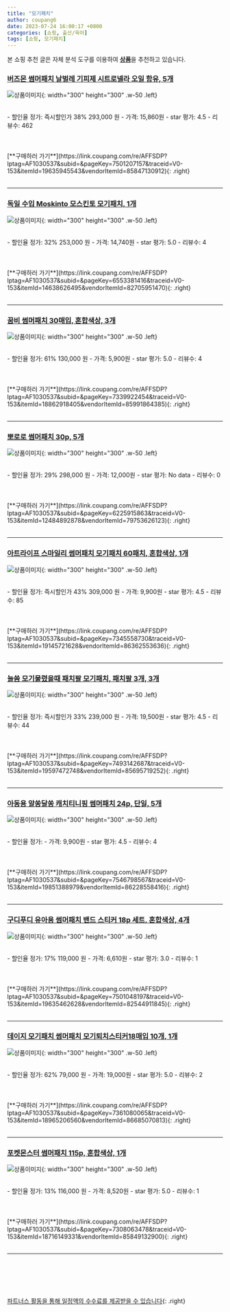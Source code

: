 ```yaml
---
title: "모기패치"
author: coupang6
date: 2023-07-24 16:00:17 +0800
categories: [쇼핑, 출산/육아]
tags: [쇼핑, 모기패치]
---
```


본 쇼핑 추천 글은 자체 분석 도구를 이용하여 [**상품**](https://link.coupang.com/a/bao1ui)을 추천하고 있습니다.

### [버즈몬 썸머패치 날벌레 기피제 시트로넬라 오일 함유, 5개](https://link.coupang.com/re/AFFSDP?lptag=AF1030537&subid=&pageKey=7501207157&traceid=V0-153&itemId=19635945543&vendorItemId=85847130912)

![상품이미지](https://thumbnail9.coupangcdn.com/thumbnails/remote/230x230ex/image/vendor_inventory/d88e/23c836c17cf3b92dae9625ed8d6177f19d042e473a68eb788b398c80548a.jpg){: width="300" height="300" .w-50 .left}


<br>
- 할인율 정가: 즉시할인가 38%  293,000   원
- 가격: 15,860원
- star 평가: 4.5
- 리뷰수: 462
<br>
<br>
<br>
<br>
[**구매하러 가기**](https://link.coupang.com/re/AFFSDP?lptag=AF1030537&subid=&pageKey=7501207157&traceid=V0-153&itemId=19635945543&vendorItemId=85847130912){: .right}
<br>
<br>

---

### [독일 수입 Moskinto 모스킨토 모기패치, 1개](https://link.coupang.com/re/AFFSDP?lptag=AF1030537&subid=&pageKey=6553381416&traceid=V0-153&itemId=14638626495&vendorItemId=82705951470)

![상품이미지](https://thumbnail9.coupangcdn.com/thumbnails/remote/230x230ex/image/vendor_inventory/527d/8c3def2ecfd8ffb5e579615d4e6b3a844fb215a5e1146bd0ebf10de8b8cb.jpg){: width="300" height="300" .w-50 .left}


<br>
- 할인율 정가: 32%  253,000   원
- 가격: 14,740원
- star 평가: 5.0
- 리뷰수: 4
<br>
<br>
<br>
<br>
[**구매하러 가기**](https://link.coupang.com/re/AFFSDP?lptag=AF1030537&subid=&pageKey=6553381416&traceid=V0-153&itemId=14638626495&vendorItemId=82705951470){: .right}
<br>
<br>

---

### [꿈비 썸머패치 30매입, 혼합색상, 3개](https://link.coupang.com/re/AFFSDP?lptag=AF1030537&subid=&pageKey=7339922454&traceid=V0-153&itemId=18862918405&vendorItemId=85991864385)

![상품이미지](https://thumbnail9.coupangcdn.com/thumbnails/remote/230x230ex/image/retail/images/233127296731749-baa4a6a0-c435-48c3-87f5-ce6712970aa7.jpg){: width="300" height="300" .w-50 .left}


<br>
- 할인율 정가: 61%  130,000   원
- 가격: 5,900원
- star 평가: 5.0
- 리뷰수: 4
<br>
<br>
<br>
<br>
[**구매하러 가기**](https://link.coupang.com/re/AFFSDP?lptag=AF1030537&subid=&pageKey=7339922454&traceid=V0-153&itemId=18862918405&vendorItemId=85991864385){: .right}
<br>
<br>

---

### [뽀로로 썸머패치 30p, 5개](https://link.coupang.com/re/AFFSDP?lptag=AF1030537&subid=&pageKey=6225915863&traceid=V0-153&itemId=12484892878&vendorItemId=79753626123)

![상품이미지](https://thumbnail7.coupangcdn.com/thumbnails/remote/230x230ex/image/rs_quotation_api/jd8zknqe/e66be67eca554a6c814d2e794440eee1.jpg){: width="300" height="300" .w-50 .left}


<br>
- 할인율 정가: 29%  298,000   원
- 가격: 12,000원
- star 평가: No data
- 리뷰수: 0
<br>
<br>
<br>
<br>
[**구매하러 가기**](https://link.coupang.com/re/AFFSDP?lptag=AF1030537&subid=&pageKey=6225915863&traceid=V0-153&itemId=12484892878&vendorItemId=79753626123){: .right}
<br>
<br>

---

### [아트라이프 스마일리 썸머패치 모기패치 60패치, 혼합색상, 1개](https://link.coupang.com/re/AFFSDP?lptag=AF1030537&subid=&pageKey=7345558730&traceid=V0-153&itemId=19145721628&vendorItemId=86362553636)

![상품이미지](https://thumbnail7.coupangcdn.com/thumbnails/remote/230x230ex/image/retail/images/2023/06/23/14/3/89b42664-c170-4b71-ad40-74576d7df324.jpg){: width="300" height="300" .w-50 .left}


<br>
- 할인율 정가: 즉시할인가 43%  309,000   원
- 가격: 9,900원
- star 평가: 4.5
- 리뷰수: 85
<br>
<br>
<br>
<br>
[**구매하러 가기**](https://link.coupang.com/re/AFFSDP?lptag=AF1030537&subid=&pageKey=7345558730&traceid=V0-153&itemId=19145721628&vendorItemId=86362553636){: .right}
<br>
<br>

---

### [늘씀 모기물렸을때 패치팔 모기패치, 패치팔 3개, 3개](https://link.coupang.com/re/AFFSDP?lptag=AF1030537&subid=&pageKey=7493142687&traceid=V0-153&itemId=19597472748&vendorItemId=85695719252)

![상품이미지](https://thumbnail8.coupangcdn.com/thumbnails/remote/230x230ex/image/vendor_inventory/788d/869cb53ed110016ebaef1f6410a6326d64ec9ac65182b6340cd5cc980b12.jpeg){: width="300" height="300" .w-50 .left}


<br>
- 할인율 정가: 즉시할인가 33%  239,000   원
- 가격: 19,500원
- star 평가: 4.5
- 리뷰수: 44
<br>
<br>
<br>
<br>
[**구매하러 가기**](https://link.coupang.com/re/AFFSDP?lptag=AF1030537&subid=&pageKey=7493142687&traceid=V0-153&itemId=19597472748&vendorItemId=85695719252){: .right}
<br>
<br>

---

### [아동용 알쏭달쏭 캐치티니핑 썸머패치 24p, 단일, 5개](https://link.coupang.com/re/AFFSDP?lptag=AF1030537&subid=&pageKey=7546798567&traceid=V0-153&itemId=19851388979&vendorItemId=86228558416)

![상품이미지](https://thumbnail9.coupangcdn.com/thumbnails/remote/230x230ex/image/vendor_inventory/98a5/63959288dd8c39011aa88c4aae3aa37b47704b6411d1dbbc98a758c77aa6.jpg){: width="300" height="300" .w-50 .left}


<br>
- 할인율 정가: 
- 가격: 9,900원
- star 평가: 4.5
- 리뷰수: 4
<br>
<br>
<br>
<br>
[**구매하러 가기**](https://link.coupang.com/re/AFFSDP?lptag=AF1030537&subid=&pageKey=7546798567&traceid=V0-153&itemId=19851388979&vendorItemId=86228558416){: .right}
<br>
<br>

---

### [구디푸디 유아용 썸머패치 밴드 스티커 18p 세트, 혼합색상, 4개](https://link.coupang.com/re/AFFSDP?lptag=AF1030537&subid=&pageKey=7501048197&traceid=V0-153&itemId=19635462628&vendorItemId=82544911845)

![상품이미지](https://thumbnail9.coupangcdn.com/thumbnails/remote/230x230ex/image/retail/images/751614709842360-89cd1446-6391-4402-b1b9-cf12de8ee2de.jpg){: width="300" height="300" .w-50 .left}


<br>
- 할인율 정가: 17%  119,000   원
- 가격: 6,610원
- star 평가: 3.0
- 리뷰수: 1
<br>
<br>
<br>
<br>
[**구매하러 가기**](https://link.coupang.com/re/AFFSDP?lptag=AF1030537&subid=&pageKey=7501048197&traceid=V0-153&itemId=19635462628&vendorItemId=82544911845){: .right}
<br>
<br>

---

### [데이지 모기패치 썸머패치 모기퇴치스티커18매입 10개, 1개](https://link.coupang.com/re/AFFSDP?lptag=AF1030537&subid=&pageKey=7361080065&traceid=V0-153&itemId=18965206560&vendorItemId=86685070813)

![상품이미지](https://thumbnail7.coupangcdn.com/thumbnails/remote/230x230ex/image/vendor_inventory/3393/28b5bfbd4f9691d095b4c348b3e1f4d23df84a6119f57ceedb57855b231e.jpg){: width="300" height="300" .w-50 .left}


<br>
- 할인율 정가: 62%  79,000   원
- 가격: 19,000원
- star 평가: 5.0
- 리뷰수: 2
<br>
<br>
<br>
<br>
[**구매하러 가기**](https://link.coupang.com/re/AFFSDP?lptag=AF1030537&subid=&pageKey=7361080065&traceid=V0-153&itemId=18965206560&vendorItemId=86685070813){: .right}
<br>
<br>

---

### [포켓몬스터 썸머패치 115p, 혼합색상, 1개](https://link.coupang.com/re/AFFSDP?lptag=AF1030537&subid=&pageKey=7308063478&traceid=V0-153&itemId=18716149331&vendorItemId=85849132900)

![상품이미지](https://thumbnail7.coupangcdn.com/thumbnails/remote/230x230ex/image/retail/images/2023/05/02/14/1/73511aa5-7d9f-4dc4-b855-a24c2c656d29.jpg){: width="300" height="300" .w-50 .left}


<br>
- 할인율 정가: 13%  116,000   원
- 가격: 8,520원
- star 평가: 5.0
- 리뷰수: 1
<br>
<br>
<br>
<br>
[**구매하러 가기**](https://link.coupang.com/re/AFFSDP?lptag=AF1030537&subid=&pageKey=7308063478&traceid=V0-153&itemId=18716149331&vendorItemId=85849132900){: .right}
<br>
<br>

---
<br><br><br><br><br> [파트너스 활동을 통해 일정액의 수수료를 제공받을 수 있습니다](https://link.coupang.com/a/bao1ui){: .right}